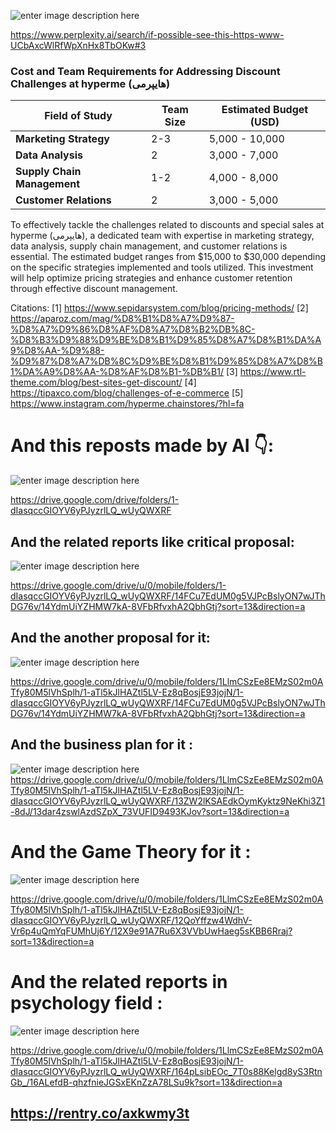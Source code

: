 ![enter image description here](https://i.sstatic.net/M6TKNHtp.jpg)

https://www.perplexity.ai/search/if-possible-see-this-https-www-UCbAxcWlRfWpXnHx8TbOKw#3

### Cost and Team Requirements for Addressing Discount Challenges at hyperme (هایپرمی)

| **Field of Study**         | **Team Size** | **Estimated Budget (USD)** |
|----------------------------|---------------|-----------------------------|
| **Marketing Strategy**     | 2-3           | 5,000 - 10,000              |
| **Data Analysis**          | 2             | 3,000 - 7,000               |
| **Supply Chain Management** | 1-2           | 4,000 - 8,000               |
| **Customer Relations**     | 2             | 3,000 - 5,000               |

To effectively tackle the challenges related to discounts and special sales at hyperme (هایپرمی), a dedicated team with expertise in marketing strategy, data analysis, supply chain management, and customer relations is essential. The estimated budget ranges from $15,000 to $30,000 depending on the specific strategies implemented and tools utilized. This investment will help optimize pricing strategies and enhance customer retention through effective discount management.

Citations:
[1] https://www.sepidarsystem.com/blog/pricing-methods/
[2] https://aparoz.com/mag/%D8%B1%D8%A7%D9%87-%D8%A7%D9%86%D8%AF%D8%A7%D8%B2%DB%8C-%D8%B3%D9%88%D9%BE%D8%B1%D9%85%D8%A7%D8%B1%DA%A9%D8%AA-%D9%88-%D9%87%D8%A7%DB%8C%D9%BE%D8%B1%D9%85%D8%A7%D8%B1%DA%A9%D8%AA-%D8%AF%D8%B1-%DB%B1/
[3] https://www.rtl-theme.com/blog/best-sites-get-discount/
[4] https://tipaxco.com/blog/challenges-of-e-commerce
[5] https://www.instagram.com/hyperme.chainstores/?hl=fa

# And this reposts made by AI 👇:

![enter image description here](https://i.sstatic.net/QssMwu6n.jpg)

https://drive.google.com/drive/folders/1-dIasqccGIOYV6yPJyzrlLQ_wUyQWXRF

## And the related reports like critical proposal:
![enter image description here](https://i.sstatic.net/eAFMlc7v.jpg)

https://drive.google.com/drive/u/0/mobile/folders/1-dIasqccGIOYV6yPJyzrlLQ_wUyQWXRF/14FCu7EdUM0g5VJPcBslyON7wJThDG76v/14YdmUiYZHMW7kA-8VFbRfvxhA2QbhGtj?sort=13&direction=a

## And the another proposal for it:
![enter image description here](https://i.sstatic.net/KPjVUTrG.jpg)

https://drive.google.com/drive/u/0/mobile/folders/1LlmCSzEe8EMzS02m0ATfy80M5lVhSplh/1-aTl5kJlHAZtl5LV-Ez8qBosjE93jojN/1-dIasqccGIOYV6yPJyzrlLQ_wUyQWXRF/14FCu7EdUM0g5VJPcBslyON7wJThDG76v/14YdmUiYZHMW7kA-8VFbRfvxhA2QbhGtj?sort=13&direction=a

## And the business plan for it :

![enter image description here](https://i.sstatic.net/8MNcdh0T.jpg)
https://drive.google.com/drive/u/0/mobile/folders/1LlmCSzEe8EMzS02m0ATfy80M5lVhSplh/1-aTl5kJlHAZtl5LV-Ez8qBosjE93jojN/1-dIasqccGIOYV6yPJyzrlLQ_wUyQWXRF/13ZW2lKSAEdkOymKyktz9NeKhi3Z1-8dJ/13dar4zswlAzdSZpX_73VUFID9493KJov?sort=13&direction=a

# And the Game Theory for it :
![enter image description here](https://i.sstatic.net/lQQitzh9.jpg)

https://drive.google.com/drive/u/0/mobile/folders/1LlmCSzEe8EMzS02m0ATfy80M5lVhSplh/1-aTl5kJlHAZtl5LV-Ez8qBosjE93jojN/1-dIasqccGIOYV6yPJyzrlLQ_wUyQWXRF/12QoYffzw4WdhV-Vr6p4uQmYqFUMhUj6Y/12X9e91A7Ru6X3VVbUwHaeg5sKBB6Rraj?sort=13&direction=a

# And the related reports in psychology field :
![enter image description here](https://i.sstatic.net/0tcN8HCY.jpg)

https://drive.google.com/drive/u/0/mobile/folders/1LlmCSzEe8EMzS02m0ATfy80M5lVhSplh/1-aTl5kJlHAZtl5LV-Ez8qBosjE93jojN/1-dIasqccGIOYV6yPJyzrlLQ_wUyQWXRF/164pLsibEOc_7T0s88Kelgd8yS3RtnGb_/16ALefdB-qhzfnieJGSxEKnZzA78LSu9k?sort=13&direction=a

## https://rentry.co/axkwmy3t
 
 
